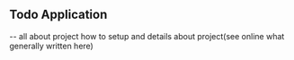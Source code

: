 ## Todo Application

-- all about project how to setup and details about project(see online what generally written here)
